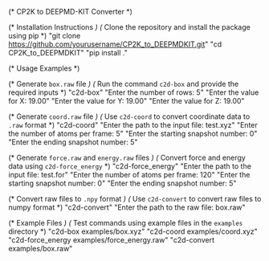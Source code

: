 (* CP2K to DEEPMD-KIT Converter *)

(* Installation Instructions *)
(* Clone the repository and install the package using pip *)
"git clone https://github.com/yourusername/CP2K_to_DEEPMDKIT.git"
"cd CP2K_to_DEEPMDKIT"
"pip install ."

(* Usage Examples *)

(* Generate `box.raw` file *)
(* Run the command `c2d-box` and provide the required inputs *)
"c2d-box"
"Enter the number of rows: 5"
"Enter the value for X: 19.00"
"Enter the value for Y: 19.00"
"Enter the value for Z: 19.00"

(* Generate `coord.raw` file *)
(* Use `c2d-coord` to convert coordinate data to `.raw` format *)
"c2d-coord"
"Enter the path to the input file: test.xyz"
"Enter the number of atoms per frame: 5"
"Enter the starting snapshot number: 0"
"Enter the ending snapshot number: 5"

(* Generate `force.raw` and `energy.raw` files *)
(* Convert force and energy data using `c2d-force_energy` *)
"c2d-force_energy"
"Enter the path to the input file: test.for"
"Enter the number of atoms per frame: 120"
"Enter the starting snapshot number: 0"
"Enter the ending snapshot number: 5"

(* Convert raw files to `.npy` format *)
(* Use `c2d-convert` to convert raw files to numpy format *)
"c2d-convert"
"Enter the path to the raw file: box.raw"

(* Example Files *)
(* Test commands using example files in the `examples` directory *)
"c2d-box examples/box.xyz"
"c2d-coord examples/coord.xyz"
"c2d-force_energy examples/force_energy.raw"
"c2d-convert examples/box.raw"
